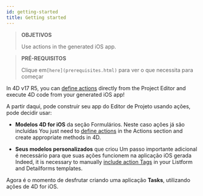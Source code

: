```yaml
---
id: getting-started
title: Getting started
---
```


> **OBJETIVOS**
> 
> Use actions in the generated iOS app.


> **PRÉ-REQUISITOS**
> 
> Clique em`[here](prerequisites.html)` para ver o que necessita para  começar

In 4D v17 R5, you can [define actions](define-first-action.md) directly from the Project Editor and execute 4D code from your generated iOS app!

A partir daqui, pode construir seu app do Editor de Projeto usando ações, pode decidir usar:

* **Modelos 4D for iOS** da seção Formulários. Neste caso ações já são incluídas You just need to [define actions](define-first-action.md) in the Actions section and create appropriate methods in 4D.

* **Seus modelos personalizados** que criou Um passo importante adicional é necessário para que suas ações funcionem na aplicação iOS gerada Indeed, it is necessary to manually [include action Tags](adding-actions-template.md) in your Listform and Detailforms templates.

Agora é o momento de desfrutar criando uma aplicação **Tasks**, utilizando ações de 4D for iOS.